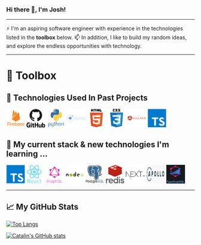 ### Hi there 👋, I'm Josh!

---

⚡ I'm an aspiring software engineer with experience in the technologies listed in the **toolbox** below.
📫 In addition, I like to build my random ideas, and explore the endless opportunities with technology.

<!--
**suenalaba/suenalaba** is a ✨ _special_ ✨ repository because its `README.md` (this file) appears on your GitHub profile.

Here are some ideas to get you started:

- 🔭 I’m currently working on ...
- 🌱 I’m currently learning ...
- 👯 I’m looking to collaborate on ...
- 🤔 I’m looking for help with ...
- 💬 Ask me about ...
- 📫 How to reach me: ...
- 😄 Pronouns: ...
- ⚡ Fun fact: ...
-->


---

# 🧰 Toolbox

## 🔭 Technologies Used In Past Projects

<img src="https://github.com/devicons/devicon/blob/master/icons/firebase/firebase-plain-wordmark.svg" alt="Firebase Logo" width="50" height="50"/> <img src="https://github.com/devicons/devicon/blob/master/icons/github/github-original-wordmark.svg" alt="Github Logo" width="50" height="50"/>
<img src="https://github.com/devicons/devicon/blob/master/icons/python/python-original-wordmark.svg" alt="Python Logo" width="50" height="50"/>
<img src="https://github.com/devicons/devicon/blob/master/icons/ionic/ionic-original-wordmark.svg" alt="Ionic Logo" width="50" height="50"/>
<img src="https://github.com/devicons/devicon/blob/master/icons/html5/html5-original-wordmark.svg" alt="HTML Logo" width="50" height="50"/>
<img src="https://github.com/devicons/devicon/blob/master/icons/css3/css3-original-wordmark.svg" alt="CSS Logo" width="50" height="50"/>
<img src="https://github.com/devicons/devicon/blob/master/icons/angularjs/angularjs-plain-wordmark.svg" alt="Angular Logo" width="50" height="50"/>
<img src="https://github.com/devicons/devicon/blob/master/icons/typescript/typescript-original.svg" alt="Typescript Logo" width="50" height="50"/>

## 🌱 My current stack & new technologies I'm learning ...

<img src="https://github.com/devicons/devicon/blob/master/icons/typescript/typescript-original.svg" alt="Typescript Logo" width="50" height="50"/><img src="https://github.com/devicons/devicon/blob/master/icons/react/react-original-wordmark.svg" alt="React Logo" width="50" height="50"/>
<img src="https://github.com/devicons/devicon/blob/master/icons/graphql/graphql-plain-wordmark.svg" alt="GraphQL Logo" width="50" height="50"/>
<img src="https://github.com/devicons/devicon/blob/master/icons/nodejs/nodejs-original-wordmark.svg" alt="NodeJS Logo" width="50" height="50"/>
<img src="https://github.com/devicons/devicon/blob/master/icons/postgresql/postgresql-original-wordmark.svg" alt="PSQL Logo" width="50" height="50"/>
<img src="https://github.com/devicons/devicon/blob/master/icons/redis/redis-original-wordmark.svg" alt="Redis Logo" width="50" height="50"/>
<img src="https://github.com/devicons/devicon/blob/master/icons/nextjs/nextjs-original-wordmark.svg" alt="NextJS Logo" width="50" height="50"/>
<img src="https://github.com/suenalaba/suenalaba/blob/main/images/275-2750490_apollo-logo-apollo-js-hd-png-download.png" alt="Apollo Logo" width="50" height="50"/>
<img src="https://github.com/suenalaba/suenalaba/blob/main/images/77040bddec1a6983e42f51c03769425c.png" alt="TypeGraphQL Logo" width="50" height="50"/>



---



## &#x1f4c8; My GitHub Stats

[![Top Langs](https://github-readme-stats.vercel.app/api/top-langs/?username=suenalaba&hide=jupyter%20notebook,R&theme=radical)](https://github.com/anuraghazra/github-readme-stats)

[![Catalin's GitHub stats](https://github-readme-stats.vercel.app/api?username=suenalaba&theme=radical)](https://github.com/anuraghazra/github-readme-stats)
